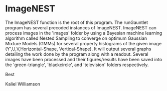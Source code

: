 # ImageNEST
The ImageNEST function is the root of this program. The runGauntlet program has several precoded instances of ImageNEST. 
ImageNEST can process images in the 'images' folder by using a Bayesian machine learning algorithm called Nested Sampling to 
converge on optimum Gaussian Mixture Models (GMMs) for several property histograms of the given image (Y',U,V,Horizontal-Shape,
Vertical-Shape). It will output several graphs detailing the work done by the program along with a readout. Several images have 
been processed and their figures/results have been saved into the 'green-triangle', 'blackcircle', and 'television' folders 
respectively.

Best

Kaliel Williamson
